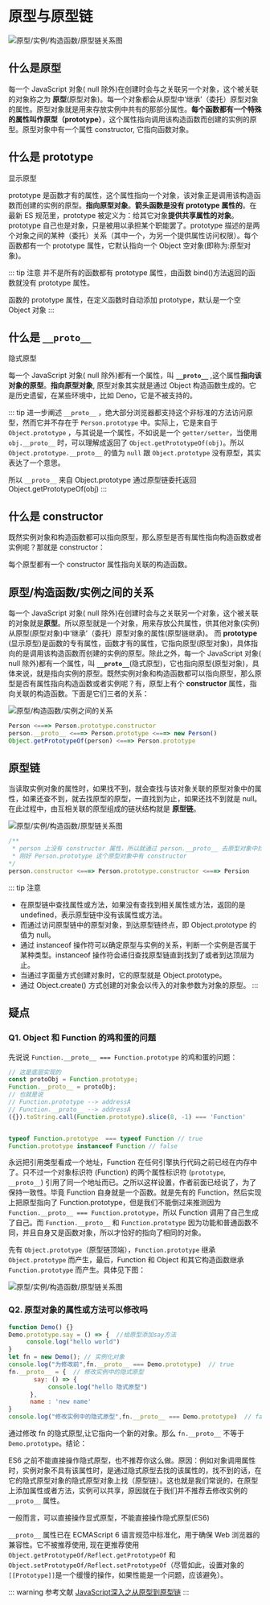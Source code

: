 # 原型与原型链

![原型/实例/构造函数/原型链关系图](/blog/images/javascript/prototype3.png)
## 什么是原型

每一个 JavaScript 对象( null 除外)在创建时会与之关联另一个对象，这个被关联的对象称之为 **原型**(原型对象)。每一个对象都会从原型中‘继承’（委托）原型对象的属性。原型对象就是用来存放实例中共有的那部分属性。**每个函数都有一个特殊的属性叫作原型（prototype）**，这个属性指向调用该构造函数而创建的实例的原型。原型对象中有一个属性 constructor, 它指向函数对象。

## 什么是 prototype

显示原型

prototype 是函数才有的属性，这个属性指向一个对象，该对象正是调用该构造函数而创建的实例的原型。**指向原型对象**。**箭头函数是没有 prototype 属性的**。在最新 ES 规范里，prototype 被定义为：给其它对象**提供共享属性的对象**。prototype 自己也是对象，只是被用以承担某个职能罢了。prototype 描述的是两个对象之间的某种（委托）关系（其中一个，为另一个提供属性访问权限）。每个函数都有一个 prototype 属性，它默认指向一个 Object 空对象(即称为:原型对象)。

::: tip 注意
并不是所有的函数都有 prototype 属性，由函数 bind()方法返回的函数就没有 prototype 属性。

函数的 prototype 属性，在定义函数时自动添加 prototype，默认是一个空 Object 对象
:::

## 什么是 `__proto__`

隐式原型

每一个 JavaScript 对象( null 除外)都有一个属性，叫 **`__proto__`** ,这个属性**指向该对象的原型**。**指向原型对象**, 原型对象其实就是通过 Object 构造函数生成的。它是历史遗留，在某些环境中，比如 Deno，它是不被支持的。

::: tip 进一步阐述
`__proto__` ，绝大部分浏览器都支持这个非标准的方法访问原型，然而它并不存在于 `Person.prototype` 中。实际上，它是来自于 `Object.prototype` ，与其说是一个属性，不如说是一个 `getter/setter`，当使用 `obj.__proto__` 时，可以理解成返回了 `Object.getPrototypeOf(obj)`。所以 `Object.prototype.__proto__` 的值为 `null` 跟 `Object.prototype` 没有原型，其实表达了一个意思。

所以 `__proto__` 来自 Object.prototype 通过原型链委托返回 Object.getPrototypeOf(obj)
:::


## 什么是 constructor

既然实例对象和构造函数都可以指向原型，那么原型是否有属性指向构造函数或者实例呢？那就是 constructor：

每个原型都有一个 constructor 属性指向关联的构造函数。


## 原型/构造函数/实例之间的关系

每一个 JavaScript 对象( null 除外)在创建时会与之关联另一个对象，这个被关联的对象就是**原型**。所以原型就是一个对象，用来存放公共属性，供其他对象(实例)从原型(原型对象)中‘继承’（委托）原型对象的属性(原型链继承)。 而 **prototype** (显示原型)是函数的专有属性，函数才有的属性，它指向原型(原型对象)，具体指向的是调用该构造函数而创建的实例的原型。除此之外，每一个 JavaScript 对象( null 除外)都有一个属性，叫 **`__proto__`**(隐式原型)，它也指向原型(原型对象)，具体来说，就是指向实例的原型。既然实例对象和构造函数都可以指向原型，那么原型是否有属性指向构造函数或者实例呢？有，原型上有个 **constructor** 属性，指向关联的构造函数。下面是它们三者的关系：

![原型/构造函数/实例之间的关系](/blog/images/javascript/prototype1.png)

```js
Person <===> Person.prototype.constructor
person.__proto__ <===> Person.prototype <===> new Person() 
Object.getPrototypeOf(person) <===> Person.prototype
```

## 原型链

当读取实例对象的属性时，如果找不到，就会查找与该对象关联的原型对象中的属性，如果还查不到，就去找原型的原型，一直找到为止，如果还找不到就是 null。在此过程中，由互相关联的原型组成的链状结构就是 **原型链**。

![原型/实例/构造函数/原型链关系图](/blog/images/javascript/prototype2.png)

```js
/**
 * person 上没有 constructor 属性，所以就通过 person.__proto__ 去原型对象中找，
 * 刚好 Person.prototype 这个原型对象中有 constructor
*/
person.constructor <===> Person.prototype.constructor <===> Persion 
```

::: tip 注意
- 在原型链中查找属性或方法，如果没有查找到相关属性或方法，返回的是 undefined，表示原型链中没有该属性或方法。
- 而通过访问原型链中的原型对象，到达原型链终点，即 Object.prototype 的值为 null。
- 通过 instanceof 操作符可以确定原型与实例的关系，判断一个实例是否属于某种类型。instanceof 操作符会递归查找原型链直到找到了或者到达顶层为止。
- 当通过字面量方式创建对象时，它的原型就是 Object.prototype。
- 通过 Object.create() 方式创建的对象会以传入的对象参数为对象的原型。
:::

## 疑点

### Q1. Object 和 Function 的鸡和蛋的问题

先说说  `Function.__proto__ === Function.prototype` 的鸡和蛋的问题：

```js
// 这是底层实现的
const protoObj = Function.prototype;
Function.__proto__ = protoObj;
// 也就是说
// Function.prototype --> addressA
// Function.__proto__ --> addressA
({}).toString.call(Function.prototype).slice(8, -1) === 'Function'


typeof Function.prototype  === typeof Function // true
Function.prototype instanceof Function // false
```

永远把引用类型看成一个地址，Function 在任何引擎执行代码之前已经在内存中了。只不过一个对象标识符 (Function) 的两个属性标识符 (`prototype`, `__proto__`) 引用了同一个地址而已。之所以这样设置，作者前面已经说了，为了保持一致性。毕竟 Function 自身就是一个函数。就是先有的 Function，然后实现上把原型指向了 Function.prototype，但是我们不能倒过来推测因为 `Function.__proto__ === Function.prototype`，所以 Function 调用了自己生成了自己。而 `Function.__proto__` 和 `Function.prototype` 因为功能和普通函数不同，并且自身又是函数对象，所以才恰好的指向了相同的对象。

先有 `Object.prototype`（原型链顶端），`Function.prototype` 继承 `Object.prototype` 而产生，最后，Function 和 Object 和其它构造函数继承 `Function.prototype` 而产生。具体见下图：

![原型/实例/构造函数/原型链关系图](/blog/images/javascript/prototype3.png)

### Q2. 原型对象的属性或方法可以修改吗

```js
function Demo() {}
Demo.prototype.say = () => {  //给原型添加say方法
     console.log("hello world")
}
let fn = new Demo(); // 实例化对象
console.log("为修改前",fn.__proto__ === Demo.prototype)  // true
fn.__proto__ = {  // 修改实例中的隐式原型
       say: () => {
           console.log("hello 隐式原型")
      },
      name : 'new name'
}
console.log("修改实例中的隐式原型",fn.__proto__ === Demo.prototype)  // false
```
通过修改 fn 的隐式原型,让它指向一个新的对象。那么 `fn.__proto__` 不等于 `Demo.prototype`。结论：

ES6 之前不能直接操作隐式原型，也不推荐你这么做。原因：例如对象调用属性时，实例对象不具有该属性时，是通过隐式原型去找的该属性的，找不到的话，在它的隐式原型对象的隐式原型对象上找（原型链）。这也就是我们常说的，在原型上添加属性或者方法，实例可以共享，原因就在于我们并不推荐去修改实例的 `__proto__` 属性。

一般而言，可以直接操作显式原型，不能直接操作隐式原型(ES6)

`__proto__` 属性已在 ECMAScript 6 语言规范中标准化，用于确保 Web 浏览器的兼容性。它不被推荐使用, 现在更推荐使用 `Object.getPrototypeOf/Reflect.getPrototypeOf` 和 `Object.setPrototypeOf/Reflect.setPrototypeOf`（尽管如此，设置对象的 `[[Prototype]]`是一个缓慢的操作，如果性能是一个问题，应该避免）。

::: warning 参考文献
[JavaScript深入之从原型到原型链](https://github.com/mqyqingfeng/Blog/issues/2)
:::